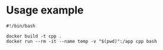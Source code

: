 # Usage example
```
#!/bin/bash

docker build -t cpp .
docker run --rm -it --name temp -v "$(pwd)":/app cpp bash

```

